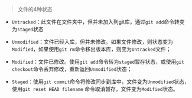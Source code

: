 > 文件的4种状态

- `Untracked`：此文件在文件夹中，但并未加入到git库，通过`git add`命令转变为`staged`状态

- `Unmodified`：文件已经入库，但并未修改。如果文件修改，则状态变为`Modified`，如果使用`git rm`命令移出版本库，则变为`Untracked`文件；

- `Modified`：文件已修改。使用`git add`命令转为`staged`暂存状态，或使用`git checkout`命令丢弃修改，重新返回`Unmodified`状态；

- `Staged`：使用`git commit`命令将修改同步到库中，文件变为`Unmodified`状态，使用`git reset HEAD filename` 命令取消暂存，文件变为`Modified`状态。


